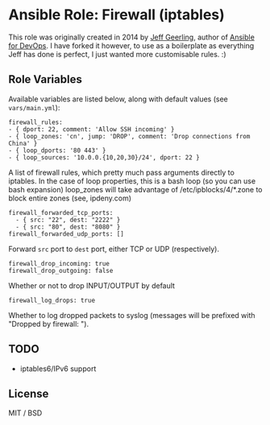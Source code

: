 # Ansible Role: Firewall (iptables)

This role was originally created in 2014 by [Jeff Geerling](http://jeffgeerling.com/), author of [Ansible for DevOps](http://ansiblefordevops.com/). I have forked it however, to use as a boilerplate as everything Jeff has done is perfect, I just wanted more customisable rules. :)

## Role Variables

Available variables are listed below, along with default values (see `vars/main.yml`):

    firewall_rules:
    - { dport: 22, comment: 'Allow SSH incoming' }
    - { loop_zones: 'cn', jump: 'DROP', comment: 'Drop connections from China' }
    - { loop_dports: '80 443' }
    - { loop_sources: '10.0.0.{10,20,30}/24', dport: 22 }

A list of firewall rules, which pretty much pass arguments directly to iptables.
In the case of loop properties, this is a bash loop (so you can use bash expansion)
loop_zones will take advantage of /etc/ipblocks/4/\*.zone to block entire zones (see, ipdeny.com)

    firewall_forwarded_tcp_ports:
      - { src: "22", dest: "2222" }
      - { src: "80", dest: "8080" }
    firewall_forwarded_udp_ports: []

Forward `src` port to `dest` port, either TCP or UDP (respectively).

    firewall_drop_incoming: true
    firewall_drop_outgoing: false

Whether or not to drop INPUT/OUTPUT by default

    firewall_log_drops: true

Whether to log dropped packets to syslog (messages will be prefixed with "Dropped by firewall: ").

## TODO

  - iptables6/IPv6 support

## License

MIT / BSD
